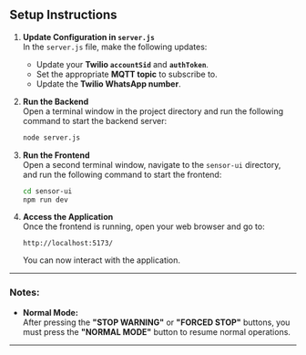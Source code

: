 ## Setup Instructions

1. **Update Configuration in `server.js`**  
   In the `server.js` file, make the following updates:
   - Update your **Twilio `accountSid`** and **`authToken`**.
   - Set the appropriate **MQTT topic** to subscribe to.
   - Update the **Twilio WhatsApp number**.

2. **Run the Backend**  
   Open a terminal window in the project directory and run the following command to start the backend server:

   ```bash
   node server.js
   ```

3. **Run the Frontend**  
   Open a second terminal window, navigate to the `sensor-ui` directory, and run the following command to start the frontend:

   ```bash
   cd sensor-ui
   npm run dev
   ```

4. **Access the Application**  
   Once the frontend is running, open your web browser and go to:

   ```
   http://localhost:5173/
   ```

   You can now interact with the application.

---

### Notes:

- **Normal Mode:**  
   After pressing the **"STOP WARNING"** or **"FORCED STOP"** buttons, you must press the **"NORMAL MODE"** button to resume normal operations.

---
